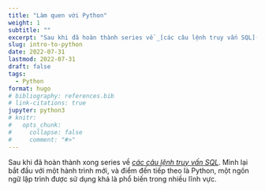 ```yaml
---
title: "Làm quen với Python"
weight: 1
subtitle: ""
excerpt: "Sau khi đã hoàn thành series về _[các câu lệnh truy vấn SQL](/learnds/sql4da/)_. Mình lại bắt đầu với một hành trình mới, và điểm đến tiếp theo là Python, một ngôn ngữ lập trình khá là phổ biến..."
slug: intro-to-python
date: 2022-07-31
lastmod: 2022-07-31
draft: false
tags:
  - Python
format: hugo
# bibliography: references.bib
# link-citations: true
jupyter: python3
# knitr:
#   opts_chunk:
#     collapse: false
#     comment: "#>"
---
```




Sau khi đã hoàn thành xong series về *[các câu lệnh truy vấn SQL](/learnds/sql4da/)*. Mình lại bắt đầu với một hành trình mới, và điểm đến tiếp theo là Python, một ngôn ngữ lập trình được sử dụng khá là phổ biến trong nhiều lĩnh vực.
